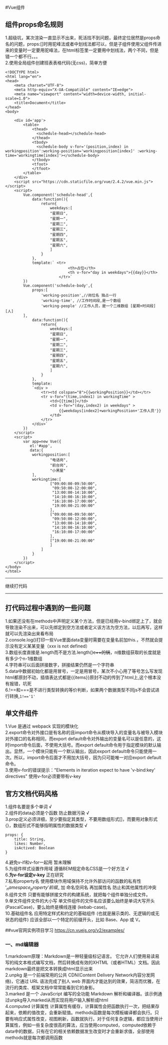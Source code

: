 #Vue组件

## 组件props命名规则
1.超级坑，某次渲染一直显示不出来，死活找不到问题，最终定位居然是props命名的问题，props:[]时用驼峰法或者中划线法都可以，但是子组件使用父组件传进来的变量时一定要用驼峰法，在html标签里一定要用中划线法，两个不同，但是错一个都不行。。。    
2.使用全局组件创建班表表格代码(无css)，简单方便
```
<!DOCTYPE html>
<html lang="en">
<head>
    <meta charset="UTF-8">
    <meta http-equiv="X-UA-Compatible" content="IE=edge">
    <meta name="viewport" content="width=device-width, initial-scale=1.0">
    <title>Document</title>
</head>
<body>

    <div id='app'>
        <table>
            <thead>
              <schedule-head></schedule-head>
            </thead>
            <tbody>
              <schedule-body v-for='(position,index) in workingposition':working-position='workingposition[index]' :working-time='workingtime[index]'></schedule-body>
            </tbody>
            <tfoot>
            </tfoot>
        </table>
    </div>
    <script src="https://cdn.staticfile.org/vue/2.4.2/vue.min.js"></script>
    <script>
        Vue.component('schedule-head',{
            data:function(){
                return{
                    weekdays:[
                    "星期日",
                    "星期一",
                    "星期二",
                    "星期三",
                    "星期四",
                    "星期五",
                    "星期六",
                    ]
                }
            },
            template:` <tr>
                            <th>占位</th>
                            <th v-for="day in weekdays">{{day}}</th>
                        </tr>`
        })
        Vue.component('schedule-body',{
            props:[
                'working-position',//岗位名 独占一行
                'working-time', //工作时间段,是一个数组
                'working-people' //工作人员，是一个二维数组 [星期+时间段][人]
        ],
            data:function(){
                return{
                    weekdays:[
                    "星期日",
                    "星期一",
                    "星期二",
                    "星期三",
                    "星期四",
                    "星期五",
                    "星期六",
                    ]
                }
            },
            template:
            `<div >
                <tr><td colspan="8">{{workingPosition}}</td></tr>
                <tr v-for="(time,index1) in workingTime" >
                    <td>{{time}}</td>
                    <td v-for="(day,index2) in weekdays" >
                        {{weekdays[index2]+workingPosition+'工作人员'}}
                    </td>
                </tr>
            </div>`
        })
    </script>
    <script>
        var app=new Vue({
           el:'#app',
           data:{
            workingposition:[
                    "电话岗",
                    "前台岗",
                    "小黑屋"
            ],
            workingtime:[
                    ["09:00:00-09:50:00",
                     "09:50:00-12:00:00",
                     "13:00:00-14:10:00",
                     "14:10:00-16:10:00",
                     "16:10:00-17:00:00",
                     "19:00:00-21:00:00"
                    ],
                    ["09:00:00-09:50:00",
                     "09:50:00-12:00:00",
                     "13:00:00-14:10:00",
                     "14:10:00-16:10:00",
                     "16:10:00-17:00:00"
                    ],
                    ["19:00:00-21:00:00"
                    ]
                ]
            }
        })
    </script>
</body>
</html>
```  

---
继续打代码

---

## 打代码过程中遇到的一些问题
1.如果还没有在methods中声明定义某个方法，但是已经用v-bind绑定上了，就会导致渲染不出来，可以先绑定到空方法或者定义该方法为空方法，以后再写，这样就可以先渲染出来看布局  
2.console.log()打印一些Vue里面data变量时需要在变量名前加this.，不然就会提示没有定义某某变量（xxx is not defined）  
3.数组长度直接是.length而不是方法.length()~~c++的锅~~，n维数组获取的长度就是有多少个n-1维数组  
4.字符串可以后面拼接数字，拼接结果仍然是一个字符串  
5.data中数据初始化都是用冒号，一定是用冒号，某次不小心用了等号怎么写发现html都原封不动，插值表达式都是{{items}}原封不动的传到了html上,这个根本没有报错，坑死  
6.!==和===是不进行类型转换的等价判断，如果两个数据类型不同js不会尝试进行转换,`1!=='1'`  

## 单文件组件
1.Vue 是通过 webpack 实现的模块化  
2.export命令对外接口是有名称的且import命令从模块导入的变量名与被导入模块对外接口的名称相同，而export default命令对外输出的变量名可以是任意的，这时import命令后面，不使用大括号。而export default命令用于指定模块的默认输出。显然，一个模块只能有一个默认输出，因此export default命令只能使用一次。所以，import命令后面才不用加大括号，因为只可能唯一对应export default命令。  
3.使用v-for的错误提示："Elements in iteration expect to have 'v-bind:key' directives" 使用v-for必须要带有v-key  

## 官方文档代码风格
1.组件名要是多个单词 √  
2.组件的data必须是个函数 防止数据污染 √  
3.prop定义必须详细，至少要指定其类型，不要用数组形式[]，而要用对象形式{}，数组形式不能够指明属性的数据类型 √  
```
props: {
	title: String,
	likes: Number,
	isActived: Boolean
}
```
4.避免v-if和v-for一起用 暂未理解  
5.为组件样式设置作用域 遵循BEM规定命名CSS是一个好方法 √  
6.**为v-for设定v-key** 正在研究  
7.私有property名 使用模块作用域保持不允许外部访问的函数的私有性 '$_namespace_property' 前缀$_ 加 命名空间名 再加属性名 防止和其他属性的冲突  
8.组件文件 只要有能够拼接文件的构建系统，就把每个组件单独分成文件。  
9.单文件组件文件的大小写 单文件组件的文件名应该要么始终是单词大写开头 (PascalCase)，要么始终是横线连接 (kebab-case)。   
10.基础组件名 应用特定样式和约定的基础组件 (也就是展示类的、无逻辑的或无状态的组件) 应该全部以一个特定的前缀开头，比如 Base、App 或 V。   

##vue官网实例项目学习 https://cn.vuejs.org/v2/examples/  
### 一、md编辑器
1.markdowm原理：Markdown是一种轻量级标记语言。 它允许人们使用易读易写的纯文本格式编写文档，然后转换成有效的XHTML（或者HTML）文档。因此markdown最终是把文本转换成html显示出来  
2.unpkg 是一个前端常用的公共 CDN(Content Delivery Network内容分发网络)，它通过 URL 语法完成了别人 web 界面内才能达到的效果，简洁而优雅，在流行的类库、框架文档中常常能看到它的身影。  
3.marked 是一个 JavaScript 编写的全功能 Markdown 解析和编译器。该示例通过unpkg导入marked从而实现将用户输入解析成html  
4.computed 计算属性 计算属性有缓存，计算属性会把函数执行一次，把结果存起来，依赖的值改变，会重新赋值。methods函数是每次模板编译都会执行。只要有响应式属性改变，视图刷新，函数就执行。对于任何复杂逻辑，都应当使用计算属性，例如一些复杂度很高的算法，应当使用computed，computed依赖于data中的数据，只有在它的相关依赖数据发生改变时才会重新求值，全部使用methods就是每次都调用函数  
